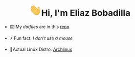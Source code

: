 <h1 align="center"><img src="https://raw.githubusercontent.com/ABSphreak/ABSphreak/master/gifs/Hi.gif" width="40px" />Hi, I'm Eliaz Bobadilla</h1>

- ⌨️ My _dotfiles_ are in this [repo](https://github.com/UltiRequiem/dotfiles)

- ⚡ Fun fact: *I don't use a mouse*

- 🐧Actual Linux Distro: [Archlinux](./distros/archlinux-i3.png)
